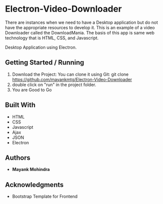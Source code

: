 # Electron-Video-Downloader
There are instances when we need to have a Desktop application but do not have the appropriate resources to develop it.
This is an example of a video Downloader called the DownloadMania.
The basis of this app is same web technology that is HTML, CSS, and Javascript.

Desktop Application using Electron.

## Getting Started / Running

1.  Download the Project:
    You can clone it using Git: git clone https://github.com/mayankmtg/Electron-Video-Downloader
2.  double click on "run" in the project folder.
3.  You are Good to Go

## Built With

* HTML
* CSS
* Javascript
* Ajax
* JSON
* Electron


## Authors

* **Mayank Mohindra**

## Acknowledgments

* Bootstrap Template for Frontend
